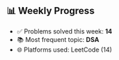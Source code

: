 ## 📊 Weekly Progress

- ✅ Problems solved this week: **14**
- 📚 Most frequent topic: **DSA**
- 🌐 Platforms used: LeetCode (14)
